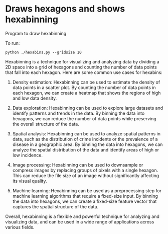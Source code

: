 

# Draws hexagons and shows hexabinning

Program to draw hexabinning

To run:

```
python ./hexabins.py --gridsize 10
```

Hexabinning is a technique for visualizing and analyzing data by dividing a 2D 
space into a grid of hexagons and counting the number of data points that fall 
into each hexagon. Here are some common use cases for hexabins:

1. Density estimation: Hexabinning can be used to estimate the density of data points in a scatter plot. By counting the number of data points in each hexagon, we can create a heatmap that shows the regions of high and low data density.

2. Data exploration: Hexabinning can be used to explore large datasets and identify patterns and trends in the data. By binning the data into hexagons, we can reduce the number of data points while preserving the overall structure of the data.

3. Spatial analysis: Hexabinning can be used to analyze spatial patterns in data, such as the distribution of crime incidents or the prevalence of a disease in a geographic area. By binning the data into hexagons, we can analyze the spatial distribution of the data and identify areas of high or low incidence.

4. Image processing: Hexabinning can be used to downsample or compress images by replacing groups of pixels with a single hexagon. This can reduce the file size of an image without significantly affecting its visual quality.

5. Machine learning: Hexabinning can be used as a preprocessing step for machine learning algorithms that require a fixed-size input. By binning the data into hexagons, we can create a fixed-size feature vector that captures the spatial structure of the data.

Overall, hexabinning is a flexible and powerful technique for analyzing and 
visualizing data, and can be used in a wide range of applications across 
various fields.

